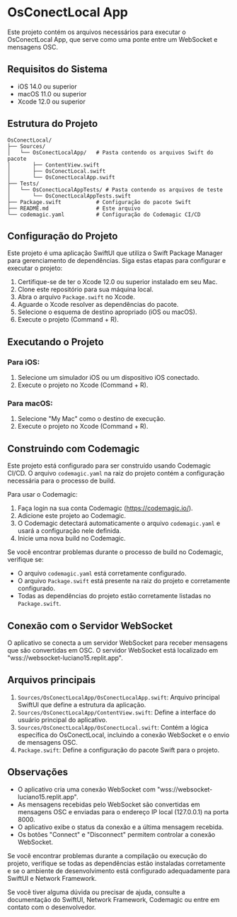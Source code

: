 # OsConectLocal App

Este projeto contém os arquivos necessários para executar o OsConectLocal App, que serve como uma ponte entre um WebSocket e mensagens OSC.

## Requisitos do Sistema

- iOS 14.0 ou superior
- macOS 11.0 ou superior
- Xcode 12.0 ou superior

## Estrutura do Projeto

```
OsConectLocal/
├── Sources/
│   └── OsConectLocalApp/   # Pasta contendo os arquivos Swift do pacote
│       ├── ContentView.swift
│       ├── OsConectLocal.swift
│       └── OsConectLocalApp.swift
├── Tests/
│   └── OsConectLocalAppTests/ # Pasta contendo os arquivos de teste
│       └── OsConectLocalAppTests.swift
├── Package.swift           # Configuração do pacote Swift
├── README.md               # Este arquivo
└── codemagic.yaml          # Configuração do Codemagic CI/CD
```

## Configuração do Projeto

Este projeto é uma aplicação SwiftUI que utiliza o Swift Package Manager para gerenciamento de dependências. Siga estas etapas para configurar e executar o projeto:

1. Certifique-se de ter o Xcode 12.0 ou superior instalado em seu Mac.
2. Clone este repositório para sua máquina local.
3. Abra o arquivo `Package.swift` no Xcode.
4. Aguarde o Xcode resolver as dependências do pacote.
5. Selecione o esquema de destino apropriado (iOS ou macOS).
6. Execute o projeto (Command + R).

## Executando o Projeto

### Para iOS:

1. Selecione um simulador iOS ou um dispositivo iOS conectado.
2. Execute o projeto no Xcode (Command + R).

### Para macOS:

1. Selecione "My Mac" como o destino de execução.
2. Execute o projeto no Xcode (Command + R).

## Construindo com Codemagic

Este projeto está configurado para ser construído usando Codemagic CI/CD. O arquivo `codemagic.yaml` na raiz do projeto contém a configuração necessária para o processo de build.

Para usar o Codemagic:

1. Faça login na sua conta Codemagic (https://codemagic.io/).
2. Adicione este projeto ao Codemagic.
3. O Codemagic detectará automaticamente o arquivo `codemagic.yaml` e usará a configuração nele definida.
4. Inicie uma nova build no Codemagic.

Se você encontrar problemas durante o processo de build no Codemagic, verifique se:

- O arquivo `codemagic.yaml` está corretamente configurado.
- O arquivo `Package.swift` está presente na raiz do projeto e corretamente configurado.
- Todas as dependências do projeto estão corretamente listadas no `Package.swift`.

## Conexão com o Servidor WebSocket

O aplicativo se conecta a um servidor WebSocket para receber mensagens que são convertidas em OSC. O servidor WebSocket está localizado em "wss://websocket-luciano15.replit.app".

## Arquivos principais

1. `Sources/OsConectLocalApp/OsConectLocalApp.swift`: Arquivo principal SwiftUI que define a estrutura da aplicação.
2. `Sources/OsConectLocalApp/ContentView.swift`: Define a interface do usuário principal do aplicativo.
3. `Sources/OsConectLocalApp/OsConectLocal.swift`: Contém a lógica específica do OsConectLocal, incluindo a conexão WebSocket e o envio de mensagens OSC.
4. `Package.swift`: Define a configuração do pacote Swift para o projeto.

## Observações

- O aplicativo cria uma conexão WebSocket com "wss://websocket-luciano15.replit.app".
- As mensagens recebidas pelo WebSocket são convertidas em mensagens OSC e enviadas para o endereço IP local (127.0.0.1) na porta 8000.
- O aplicativo exibe o status da conexão e a última mensagem recebida.
- Os botões "Connect" e "Disconnect" permitem controlar a conexão WebSocket.

Se você encontrar problemas durante a compilação ou execução do projeto, verifique se todas as dependências estão instaladas corretamente e se o ambiente de desenvolvimento está configurado adequadamente para SwiftUI e Network Framework.

Se você tiver alguma dúvida ou precisar de ajuda, consulte a documentação do SwiftUI, Network Framework, Codemagic ou entre em contato com o desenvolvedor.
